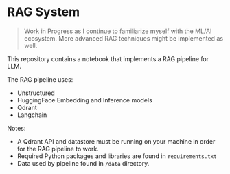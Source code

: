 # RAG System

> Work in Progress as I continue to familiarize myself with the ML/AI ecosystem. More advanced RAG techniques might be implemented as well.

This repository contains a notebook that implements a RAG pipeline for LLM.

The RAG pipeline uses:
- Unstructured
- HuggingFace Embedding and Inference models
- Qdrant
- Langchain

Notes:

- A Qdrant API and datastore must be running on your machine in order for the RAG pipeline to work.
- Required Python packages and libraries are found in `requirements.txt`
- Data used by pipeline found in `/data` directory.